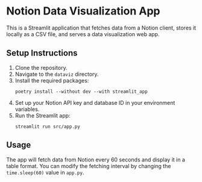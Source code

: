 # Notion Data Visualization App

This is a Streamlit application that fetches data from a Notion client, stores it locally as a CSV file, and serves a data visualization web app.

## Setup Instructions

1. Clone the repository.
2. Navigate to the `dataviz` directory.
3. Install the required packages:
   ```
   poetry install --without dev --with streamlit_app
   ```
4. Set up your Notion API key and database ID in your environment variables.
5. Run the Streamlit app:
   ```
   streamlit run src/app.py
   ```

## Usage

The app will fetch data from Notion every 60 seconds and display it in a table format. You can modify the fetching interval by changing the `time.sleep(60)` value in `app.py`.